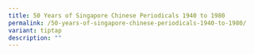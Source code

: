 ```yaml
---
title: 50 Years of Singapore Chinese Periodicals 1940 to 1980
permalink: /50-years-of-singapore-chinese-periodicals-1940-to-1980/
variant: tiptap
description: ""
---
```

